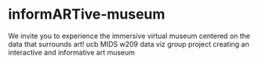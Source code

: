# informARTive-museum
We invite you to experience the immersive virtual museum centered on the data that surrounds art! 
ucb MIDS w209 data viz group project creating an interactive and informative art museum
